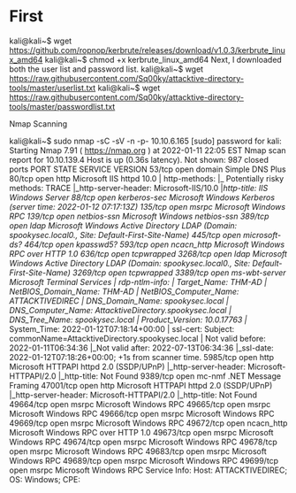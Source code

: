# First 
kali@kali~$ wget https://github.com/ropnop/kerbrute/releases/download/v1.0.3/kerbrute_linux_amd64
kali@kali~$ chmod +x kerbrute_linux_amd64
Next, I downloaded both the user list and password list.
kali@kali~$ wget https://raw.githubusercontent.com/Sq00ky/attacktive-directory-tools/master/userlist.txt
kali@kali~$ wget https://raw.githubusercontent.com/Sq00ky/attacktive-directory-tools/master/passwordlist.txt

Nmap Scanning 

kali@kali~$ sudo nmap -sC -sV -n -p- 10.10.6.165
[sudo] password for kali: 
Starting Nmap 7.91 ( https://nmap.org ) at 2022-01-11 22:05 EST
Nmap scan report for 10.10.139.4
Host is up (0.36s latency).
Not shown: 987 closed ports
PORT     STATE SERVICE       VERSION
53/tcp open domain Simple DNS Plus
80/tcp open http Microsoft IIS httpd 10.0
| http-methods: 
|_ Potentially risky methods: TRACE
|_http-server-header: Microsoft-IIS/10.0
|_http-title: IIS Windows Server
88/tcp open kerberos-sec Microsoft Windows Kerberos (server time: 2022-01-12 07:17:13Z)
135/tcp open msrpc Microsoft Windows RPC
139/tcp open netbios-ssn Microsoft Windows netbios-ssn
389/tcp open ldap Microsoft Windows Active Directory LDAP (Domain: spookysec.local0., Site: Default-First-Site-Name)
445/tcp open microsoft-ds?
464/tcp open kpasswd5?
593/tcp open ncacn_http Microsoft Windows RPC over HTTP 1.0
636/tcp open tcpwrapped
3268/tcp open ldap Microsoft Windows Active Directory LDAP (Domain: spookysec.local0., Site: Default-First-Site-Name)
3269/tcp open tcpwrapped
3389/tcp open ms-wbt-server Microsoft Terminal Services
| rdp-ntlm-info: 
| Target_Name: THM-AD
| NetBIOS_Domain_Name: THM-AD
| NetBIOS_Computer_Name: ATTACKTIVEDIREC
| DNS_Domain_Name: spookysec.local
| DNS_Computer_Name: AttacktiveDirectory.spookysec.local
| DNS_Tree_Name: spookysec.local
| Product_Version: 10.0.17763
|_ System_Time: 2022-01-12T07:18:14+00:00
| ssl-cert: Subject: commonName=AttacktiveDirectory.spookysec.local
| Not valid before: 2022-01-11T06:34:36
|_Not valid after: 2022-07-13T06:34:36
|_ssl-date: 2022-01-12T07:18:26+00:00; +1s from scanner time.
5985/tcp open http Microsoft HTTPAPI httpd 2.0 (SSDP/UPnP)
|_http-server-header: Microsoft-HTTPAPI/2.0
|_http-title: Not Found
9389/tcp open mc-nmf .NET Message Framing
47001/tcp open http Microsoft HTTPAPI httpd 2.0 (SSDP/UPnP)
|_http-server-header: Microsoft-HTTPAPI/2.0
|_http-title: Not Found
49664/tcp open msrpc Microsoft Windows RPC
49665/tcp open msrpc Microsoft Windows RPC
49666/tcp open msrpc Microsoft Windows RPC
49669/tcp open msrpc Microsoft Windows RPC
49672/tcp open ncacn_http Microsoft Windows RPC over HTTP 1.0
49673/tcp open msrpc Microsoft Windows RPC
49674/tcp open msrpc Microsoft Windows RPC
49678/tcp open msrpc Microsoft Windows RPC
49683/tcp open msrpc Microsoft Windows RPC
49689/tcp open msrpc Microsoft Windows RPC
49699/tcp open msrpc Microsoft Windows RPC
Service Info: Host: ATTACKTIVEDIREC; OS: Windows; CPE: 
